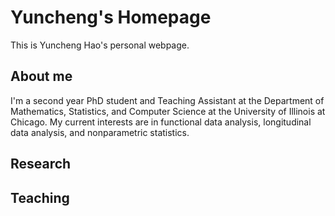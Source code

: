 # Yuncheng's Homepage

This is Yuncheng Hao's personal webpage.

## About me

I'm a second year PhD student and Teaching Assistant at the Department of Mathematics, Statistics, and Computer Science at the University of Illinois at Chicago. My current interests are in functional data analysis, longitudinal data analysis, and nonparametric statistics.

## Research

## Teaching
